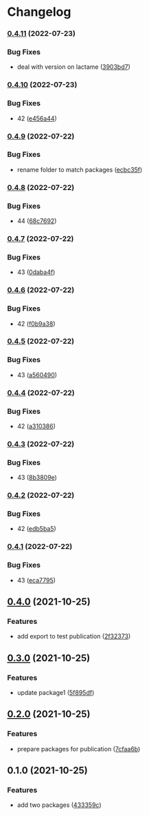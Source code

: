 # Changelog

### [0.4.11](https://www.github.com/cheminfo/test-monorepo/compare/test-package1-v0.4.10...test-package1-v0.4.11) (2022-07-23)


### Bug Fixes

* deal with version on lactame ([3903bd7](https://www.github.com/cheminfo/test-monorepo/commit/3903bd741d6e227b406f21b090561e32b468d63e))

### [0.4.10](https://www.github.com/cheminfo/test-monorepo/compare/test-package1-v0.4.9...test-package1-v0.4.10) (2022-07-23)


### Bug Fixes

* 42 ([e456a44](https://www.github.com/cheminfo/test-monorepo/commit/e456a4403dc1c8d03f0392d288a1918a38081150))

### [0.4.9](https://www.github.com/cheminfo/test-monorepo/compare/test-package1-v0.4.8...test-package1-v0.4.9) (2022-07-22)


### Bug Fixes

* rename folder to match packages ([ecbc35f](https://www.github.com/cheminfo/test-monorepo/commit/ecbc35f672a8ab436c2b7a8264eee2c5acbce290))

### [0.4.8](https://www.github.com/cheminfo/test-monorepo/compare/test-package1-v0.4.7...test-package1-v0.4.8) (2022-07-22)


### Bug Fixes

* 44 ([68c7692](https://www.github.com/cheminfo/test-monorepo/commit/68c769216aee07d7cc6046097154341adf312385))

### [0.4.7](https://www.github.com/cheminfo/test-monorepo/compare/test-package1-v0.4.6...test-package1-v0.4.7) (2022-07-22)


### Bug Fixes

* 43 ([0daba4f](https://www.github.com/cheminfo/test-monorepo/commit/0daba4f9f0c42433f72857e20dff05c60a1191fa))

### [0.4.6](https://www.github.com/cheminfo/test-monorepo/compare/test-package1-v0.4.5...test-package1-v0.4.6) (2022-07-22)


### Bug Fixes

* 42 ([f0b9a38](https://www.github.com/cheminfo/test-monorepo/commit/f0b9a383f3f44167b5deca948895b5e400f4e0d3))

### [0.4.5](https://www.github.com/cheminfo/test-monorepo/compare/test-package1-v0.4.4...test-package1-v0.4.5) (2022-07-22)


### Bug Fixes

* 43 ([a560490](https://www.github.com/cheminfo/test-monorepo/commit/a560490b337232f72d2fad0108eff10178746405))

### [0.4.4](https://www.github.com/cheminfo/test-monorepo/compare/test-package1-v0.4.3...test-package1-v0.4.4) (2022-07-22)


### Bug Fixes

* 42 ([a310386](https://www.github.com/cheminfo/test-monorepo/commit/a3103862055c465035ab5be1f1b041f8e8151747))

### [0.4.3](https://www.github.com/cheminfo/test-monorepo/compare/test-package1-v0.4.2...test-package1-v0.4.3) (2022-07-22)


### Bug Fixes

* 43 ([8b3809e](https://www.github.com/cheminfo/test-monorepo/commit/8b3809ebab58a7dfcd6356ec41d85e994bc3a148))

### [0.4.2](https://www.github.com/cheminfo/test-monorepo/compare/test-package1-v0.4.1...test-package1-v0.4.2) (2022-07-22)


### Bug Fixes

* 42 ([edb5ba5](https://www.github.com/cheminfo/test-monorepo/commit/edb5ba59e50e4d3ebc34a808b6b4d3731f2cf7e1))

### [0.4.1](https://www.github.com/cheminfo/test-monorepo/compare/test-package1-v0.4.0...test-package1-v0.4.1) (2022-07-22)


### Bug Fixes

* 43 ([eca7795](https://www.github.com/cheminfo/test-monorepo/commit/eca7795ba8b410390bfbdefce2df1a122f6d30c7))

## [0.4.0](https://www.github.com/cheminfo/test-monorepo/compare/test-package1-v0.3.0...test-package1-v0.4.0) (2021-10-25)


### Features

* add export to test publication ([2f32373](https://www.github.com/cheminfo/test-monorepo/commit/2f32373072068306f6d22d75452a9baa7c77fa7c))

## [0.3.0](https://www.github.com/cheminfo/test-monorepo/compare/test-package1-v0.2.0...test-package1-v0.3.0) (2021-10-25)


### Features

* update package1 ([5f895df](https://www.github.com/cheminfo/test-monorepo/commit/5f895dff929f9e5b7f6ee4a59b9e5db5bab6f888))

## [0.2.0](https://www.github.com/cheminfo/test-monorepo/compare/test-package1-v0.1.0...test-package1-v0.2.0) (2021-10-25)


### Features

* prepare packages for publication ([7cfaa6b](https://www.github.com/cheminfo/test-monorepo/commit/7cfaa6bf5061f472f68d8ee7ded3ea93bf8509db))

## 0.1.0 (2021-10-25)


### Features

* add two packages ([433359c](https://www.github.com/cheminfo/test-monorepo/commit/433359ce54c6e32c71b185e30087193c18a00a06))
